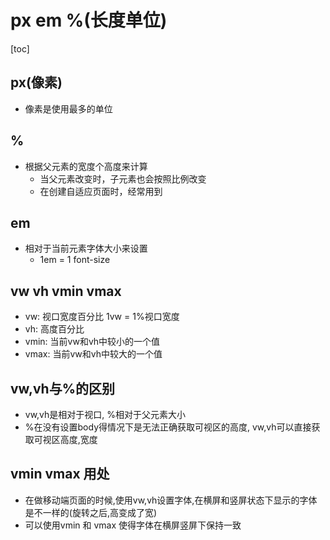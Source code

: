 # px em %(长度单位)
[toc]
## px(像素)
- 像素是使用最多的单位
## %
- 根据父元素的宽度个高度来计算
    + 当父元素改变时，子元素也会按照比例改变
    + 在创建自适应页面时，经常用到
## em
- 相对于当前元素字体大小来设置
    + 1em = 1 font-size

## vw vh vmin vmax
+ vw: 视口宽度百分比 1vw = 1%视口宽度
+ vh: 高度百分比
+ vmin: 当前vw和vh中较小的一个值
+ vmax: 当前vw和vh中较大的一个值

## vw,vh与%的区别
+ vw,vh是相对于视口, %相对于父元素大小
+ %在没有设置body得情况下是无法正确获取可视区的高度, vw,vh可以直接获取可视区高度,宽度

## vmin vmax 用处
+ 在做移动端页面的时候,使用vw,vh设置字体,在横屏和竖屏状态下显示的字体是不一样的(旋转之后,高变成了宽)
+ 可以使用vmin 和 vmax  使得字体在横屏竖屏下保持一致